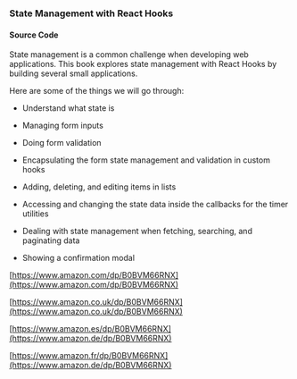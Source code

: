 ### State Management with React Hooks
#### Source Code

State management is a common challenge when developing web applications.
This book explores state management with React Hooks by building several small applications.

Here are some of the things we will go through:

* Understand what state is

* Managing form inputs

* Doing form validation

* Encapsulating the form state management and validation in custom hooks

* Adding, deleting, and editing items in lists

* Accessing and changing the state data inside the callbacks for the timer utilities

* Dealing with state management when fetching, searching, and paginating data

* Showing a confirmation modal

[https://www.amazon.com/dp/B0BVM66RNX](https://www.amazon.com/dp/B0BVM66RNX)

[https://www.amazon.co.uk/dp/B0BVM66RNX](https://www.amazon.co.uk/dp/B0BVM66RNX)

[https://www.amazon.es/dp/B0BVM66RNX](https://www.amazon.de/dp/B0BVM66RNX)

[https://www.amazon.fr/dp/B0BVM66RNX](https://www.amazon.de/dp/B0BVM66RNX)